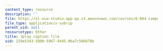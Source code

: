 ```yaml
---
content_type: resource
description: ''
file: https://ol-ocw-studio-app-qa.s3.amazonaws.com/courses/6-004-computation-structures-spring-2017/219e534358805967944506a7c506b78b_ZPpuDMk9BOU.vtt
file_type: application/x-subrip
parent_uid: null
resourcetype: Other
title: 3play caption file
uid: 219e5343-5880-5967-9445-06a7c506b78b
---
```

